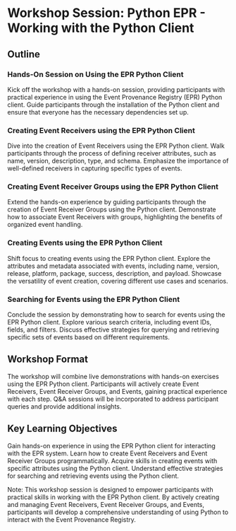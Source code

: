 # Workshop Session: Python EPR - Working with the Python Client

## Outline

### Hands-On Session on Using the EPR Python Client

Kick off the workshop with a hands-on session, providing participants with
practical experience in using the Event Provenance Registry (EPR) Python client.
Guide participants through the installation of the Python client and ensure that
everyone has the necessary dependencies set up.

### Creating Event Receivers using the EPR Python Client

Dive into the creation of Event Receivers using the EPR Python client. Walk
participants through the process of defining receiver attributes, such as name,
version, description, type, and schema. Emphasize the importance of well-defined
receivers in capturing specific types of events.

### Creating Event Receiver Groups using the EPR Python Client

Extend the hands-on experience by guiding participants through the creation of
Event Receiver Groups using the Python client. Demonstrate how to associate
Event Receivers with groups, highlighting the benefits of organized event
handling.

### Creating Events using the EPR Python Client

Shift focus to creating events using the EPR Python client. Explore the
attributes and metadata associated with events, including name, version,
release, platform, package, success, description, and payload. Showcase the
versatility of event creation, covering different use cases and scenarios.

### Searching for Events using the EPR Python Client

Conclude the session by demonstrating how to search for events using the EPR
Python client. Explore various search criteria, including event IDs, fields, and
filters. Discuss effective strategies for querying and retrieving specific sets
of events based on different requirements.

## Workshop Format

The workshop will combine live demonstrations with hands-on exercises using the
EPR Python client. Participants will actively create Event Receivers, Event
Receiver Groups, and Events, gaining practical experience with each step. Q&A
sessions will be incorporated to address participant queries and provide
additional insights.

## Key Learning Objectives

Gain hands-on experience in using the EPR Python client for interacting with the
EPR system. Learn how to create Event Receivers and Event Receiver Groups
programmatically. Acquire skills in creating events with specific attributes
using the Python client. Understand effective strategies for searching and
retrieving events using the Python client.

Note: This workshop session is designed to empower participants with practical
skills in working with the EPR Python client. By actively creating and managing
Event Receivers, Event Receiver Groups, and Events, participants will develop a
comprehensive understanding of using Python to interact with the Event
Provenance Registry.
